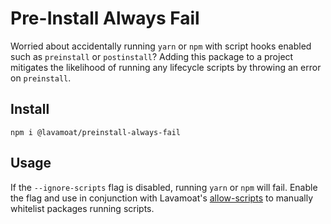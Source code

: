 # Pre-Install Always Fail

Worried about accidentally running `yarn` or `npm` with script hooks enabled such as `preinstall` or `postinstall`? Adding this package to a project mitigates the likelihood of running any lifecycle scripts by throwing an error on `preinstall`.

## Install

```
npm i @lavamoat/preinstall-always-fail
```

## Usage

If the `--ignore-scripts` flag is disabled, running `yarn` or `npm` will fail. Enable the flag and use in conjunction with Lavamoat's [allow-scripts](https://github.com/LavaMoat/LavaMoat/tree/main/packages/allow-scripts) to manually whitelist packages running scripts.
